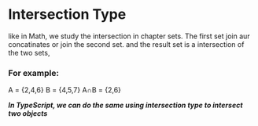 # Intersection Type

like in Math, we study the intersection in chapter sets. The first set join aur concatinates or join the second set. and the result set is a intersection of the two sets,

<h3>For example:</h3>

A = {2,4,6}
B = {4,5,7}
A∩B = {2,6}

***In TypeScript, we can do the same using intersection type to intersect two objects***